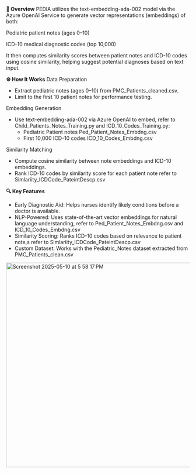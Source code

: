 **🧠 Overview**
PEDIA utilizes the text-embedding-ada-002 model via the Azure OpenAI Service to generate vector representations (embeddings) of both:

Pediatric patient notes (ages 0–10)

ICD-10 medical diagnostic codes (top 10,000)

It then computes similarity scores between patient notes and ICD-10 codes using cosine similarity, helping suggest potential diagnoses based on text input.

**⚙️ How It Works**
Data Preparation
  - Extract pediatric notes (ages 0–10) from PMC_Patients_cleaned.csv.
  - Limit to the first 10 patient notes for performance testing.

Embedding Generation
  - Use text-embedding-ada-002 via Azure OpenAI to embed, refer to Child_Patients_Notes_Training.py and ICD_10_Codes_Training.py:
    - Pediatric Patient notes Ped_Patient_Notes_Embdng.csv 
    - First 10,000 ICD-10 codes ICD_10_Codes_Embdng.csv

Similarity Matching
  - Compute cosine similarity between note embeddings and ICD-10 embeddings.
  - Rank ICD-10 codes by similarity score for each patient note refer to Simlariity_ICDCode_PateintDescp.csv

**🔍 Key Features**
- Early Diagnostic Aid: Helps nurses identify likely conditions before a doctor is available.
- NLP-Powered: Uses state-of-the-art vector embeddings for natural language understanding, refer to Ped_Patient_Notes_Embdng.csv and ICD_10_Codes_Embdng.csv
- Similarity Scoring: Ranks ICD-10 codes based on relevance to patient note,s refer to Simlariity_ICDCode_PateintDescp.csv
- Custom Dataset: Works with the Pediatric_Notes dataset extracted from PMC_Patients_clean.csv
  
<img width="559" alt="Screenshot 2025-05-10 at 5 58 17 PM" src="https://github.com/user-attachments/assets/2f7bc414-5182-4c14-bc8e-ec2f42339e0f" />
